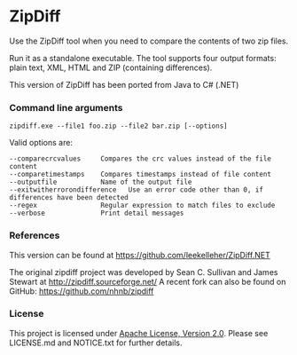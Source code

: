 # ZipDiff

Use the ZipDiff tool when you need to compare the contents of two zip files.

Run it as a standalone executable. The tool supports four output formats: plain text, XML, HTML and ZIP (containing differences).

This version of ZipDiff has been ported from Java to C# (.NET)

### Command line arguments

	zipdiff.exe --file1 foo.zip --file2 bar.zip [--options]

Valid options are:

	--comparecrcvalues     Compares the crc values instead of the file content
	--comparetimestamps    Compares timestamps instead of file content
	--outputfile           Name of the output file
	--exitwitherrorondifference   Use an error code other than 0, if differences have been detected
	--regex                Regular expression to match files to exclude
	--verbose              Print detail messages

### References
This version can be found at https://github.com/leekelleher/ZipDiff.NET

The original zipdiff project was developed by Sean C. Sullivan and James Stewart at http://zipdiff.sourceforge.net/
A recent fork can also be found on GitHub: https://github.com/nhnb/zipdiff

### License
This project is licensed under [Apache License, Version 2.0](http://www.apache.org/licenses/LICENSE-2.0).
Please see LICENSE.md and NOTICE.txt for further details.
